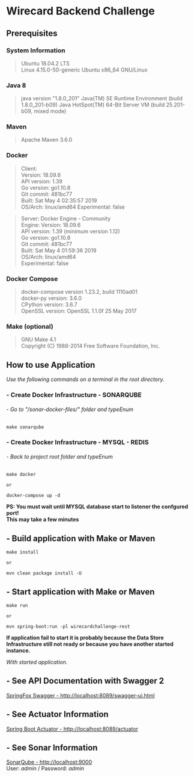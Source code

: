 # Wirecard Backend Challenge

## Prerequisites

### System Information
> Ubuntu 18.04.2 LTS \
Linux 4.15.0-50-generic Ubuntu x86_64 GNU/Linux

### Java 8
> java version "1.8.0_201"
  Java(TM) SE Runtime Environment (build 1.8.0_201-b09)
  Java HotSpot(TM) 64-Bit Server VM (build 25.201-b09, mixed mode)

### Maven
>Apache Maven 3.6.0

### Docker
> Client: \
    Version:           18.09.6 \
    API version:       1.39 \
    Go version:        go1.10.8 \
    Git commit:        481bc77 \
    Built:             Sat May  4 02:35:57 2019 \
    OS/Arch:           linux/amd64
    Experimental:      false

> Server: Docker Engine - Community \
    Engine:
        Version:          18.09.6 \
        API version:      1.39 (minimum version 1.12) \
        Go version:       go1.10.8 \
        Git commit:       481bc77 \
        Built:            Sat May  4 01:59:36 2019 \
        OS/Arch:          linux/amd64 \
        Experimental:     false

### Docker Compose
> docker-compose version 1.23.2, build 1110ad01 \
  docker-py version: 3.6.0 \
  CPython version: 3.6.7 \
  OpenSSL version: OpenSSL 1.1.0f  25 May 2017


### Make (optional)
> GNU Make 4.1 \
  Copyright (C) 1988-2014 Free Software Foundation, Inc.

## How to use Application
*Use the following commands on a terminal in the root directory.* 

### - Create Docker Infrastructure - SONARQUBE  
###### - Go to "/sonar-docker-files/" folder and typeEnum
    make sonarqube

### - Create Docker Infrastructure - MYSQL - REDIS
###### - Back to project root folder and typeEnum
    make docker
    
    or
  
    docker-compose up -d
__PS: You must wait until MYSQL database start to listener the confgured port!\
This may take a few minutes__

## - Build application with Make or Maven
    make install
    
    or
    
    mvn clean package install -U    
    
## - Start application with Make or Maven
    make run
    
    or
    
    mvn spring-boot:run -pl wirecardchallenge-rest
    
__If application fail to start it is probably because the Data Store Infrastructure still not ready or because you have another started instance.__

*With started application.*
## - See API Documentation with Swagger 2
<a href="http://localhost:8089/swagger-ui.html" target="_blank">SpringFox Swagger - http://localhost:8089/swagger-ui.html<a/>

## - See Actuator Information
<a href="http://localhost:8089/actuator" target="_blank">Spring Boot Actuator - http://localhost:8089/actuator<a/>

## - See Sonar Information
<a href="http://localhost:9000" target="_blank">SonarQube - http://localhost:9000<a/> \
User: _admin_ / Password: _admin_

